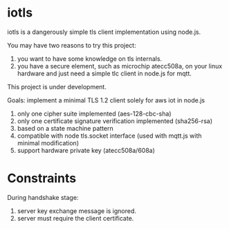 # iotls

iotls is a dangerously simple tls client implementation using node.js.

You may have two reasons to try this project:

1. you want to have some knowledge on tls internals.
2. you have a secure element, such as microchip atecc508a, on your linux hardware and just need a simple tlc client in node.js for mqtt.

This project is under development.

Goals: implement a minimal TLS 1.2 client solely for aws iot in node.js

1. only one cipher suite implemented (aes-128-cbc-sha)
2. only one certificate signature verification implemented (sha256-rsa)
3. based on a state machine pattern
4. compatible with node tls.socket interface (used with mqtt.js with minimal modification)
5. support hardware private key (atecc508a/608a)

# Constraints

During handshake stage:

1. server key exchange message is ignored.
2. server must require the client certificate.

